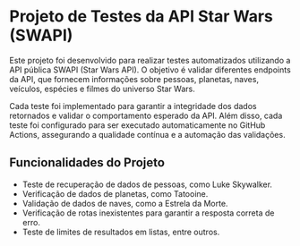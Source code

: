 # Projeto de Testes da API Star Wars (SWAPI)

Este projeto foi desenvolvido para realizar testes automatizados utilizando a API pública SWAPI (Star Wars API). O objetivo é validar diferentes endpoints da API, que fornecem informações sobre pessoas, planetas, naves, veículos, espécies e filmes do universo Star Wars.

Cada teste foi implementado para garantir a integridade dos dados retornados e validar o comportamento esperado da API. Além disso, cada teste foi configurado para ser executado automaticamente no GitHub Actions, assegurando a qualidade contínua e a automação das validações.

## Funcionalidades do Projeto

- Teste de recuperação de dados de pessoas, como Luke Skywalker.
- Verificação de dados de planetas, como Tatooine.
- Validação de dados de naves, como a Estrela da Morte.
- Verificação de rotas inexistentes para garantir a resposta correta de erro.
- Teste de limites de resultados em listas, entre outros.
  
